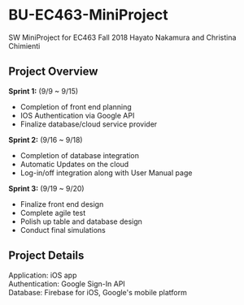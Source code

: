 # BU-EC463-MiniProject



SW MiniProject for EC463 Fall 2018
Hayato Nakamura and Christina Chimienti

## Project Overview

**Sprint 1:** (9/9 ~ 9/15)

* Completion of front end planning
* IOS Authentication via Google API
* Finalize database/cloud service provider

**Sprint 2:** (9/16 ~ 9/18)

* Completion of database integration
* Automatic Updates on the cloud
* Log-in/off integration along with User Manual page

**Sprint 3:** (9/19 ~ 9/20)

* Finalize front end design
* Complete agile test
* Polish up table and database design
* Conduct final simulations

## Project Details

Application: iOS app  
Authentication: Google Sign-In API  
Database: Firebase for iOS, Google's mobile platform   

